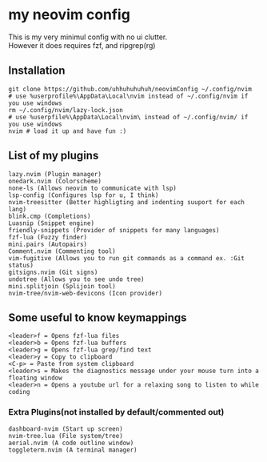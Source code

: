 # my neovim config
This is my very minimul config with no ui clutter.\
However it does requires fzf, and ripgrep(rg)

## Installation
```
git clone https://github.com/uhhuhuhuhuh/neovimConfig ~/.config/nvim
# use %userprofile%\AppData\Local\nvim instead of ~/.config/nvim if you use windows
rm ~/.config/nvim/lazy-lock.json
# use %userpfile%\AppData\Local\nvim\ instead of ~/.config/nvim/ if you use windows
nvim # load it up and have fun :)
```

## List of my plugins
```
lazy.nvim (Plugin manager)
onedark.nvim (Colorscheme)
none-ls (Allows neovim to communicate with lsp)
lsp-config (Configures lsp for u, I think)
nvim-treesitter (Better highligting and indenting suuport for each lang)
blink.cmp (Completions)
Luasnip (Snippet engine)
friendly-snippets (Provider of snippets for many languages)
fzf-lua (Fuzzy finder)
mini.pairs (Autopairs)
Comment.nvim (Commenting tool)
vim-fugitive (Allows you to run git commands as a command ex. :Git status)
gitsigns.nvim (Git signs)
undotree (Allows you to see undo tree)
mini.splitjoin (Splijoin tool)
nvim-tree/nvim-web-devicons (Icon provider)
```
## Some useful to know keymappings
```
<leader>f = Opens fzf-lua files
<leader>b = Opens fzf-lua buffers
<leader>g = Opens fzf-lua grep/find text
<leader>y = Copy to clipboard
<C-p> = Paste from system clipboard
<leader>s = Makes the diagnostics message under your mouse turn into a floating window
<leader>n = Opens a youtube url for a relaxing song to listen to while coding
```
### Extra Plugins(not installed by default/commented out)
```
dashboard-nvim (Start up screen)
nvim-tree.lua (File system/tree)
aerial.nvim (A code outline window)
toggleterm.nvim (A terminal manager)
```
